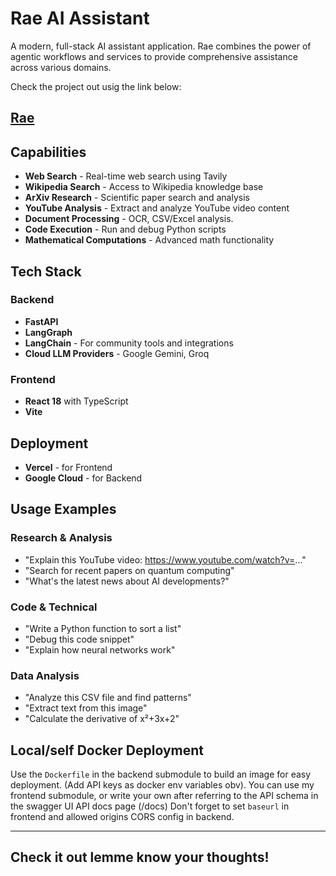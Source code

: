 # Rae AI Assistant

A modern, full-stack AI assistant application. Rae combines the power of agentic workflows and services to provide comprehensive assistance across various domains.

Check the project out usig the link below: 
## [Rae](https://chatwithrae.vercel.app)

## Capabilities
- **Web Search** - Real-time web search using Tavily
- **Wikipedia Search** - Access to Wikipedia knowledge base
- **ArXiv Research** - Scientific paper search and analysis
- **YouTube Analysis** - Extract and analyze YouTube video content
- **Document Processing** - OCR, CSV/Excel analysis.
- **Code Execution** - Run and debug Python scripts
- **Mathematical Computations** - Advanced math functionality

## Tech Stack

### Backend
- **FastAPI**
- **LangGraph**
- **LangChain** - For community tools and integrations
- **Cloud LLM Providers** - Google Gemini, Groq

### Frontend
- **React 18** with TypeScript
- **Vite** 

## Deployment
- **Vercel** - for Frontend
- **Google Cloud** - for Backend

## Usage Examples

### Research & Analysis
- "Explain this YouTube video: https://www.youtube.com/watch?v=..."
- "Search for recent papers on quantum computing"
- "What's the latest news about AI developments?"

### Code & Technical
- "Write a Python function to sort a list"
- "Debug this code snippet"
- "Explain how neural networks work"

### Data Analysis
- "Analyze this CSV file and find patterns"
- "Extract text from this image"
- "Calculate the derivative of x²+3x+2"

## Local/self Docker Deployment
Use the `Dockerfile` in the backend submodule to build an image for easy deployment. (Add API keys as docker env variables obv).
You can use my frontend submodule, or write your own after referring to the API schema in the swagger UI API docs page (<baseurl>/docs)
Don't forget to set `baseurl` in frontend and allowed origins CORS config in backend.

-----------------------------------------
Check it out lemme know your thoughts!
-----------------------------------------


